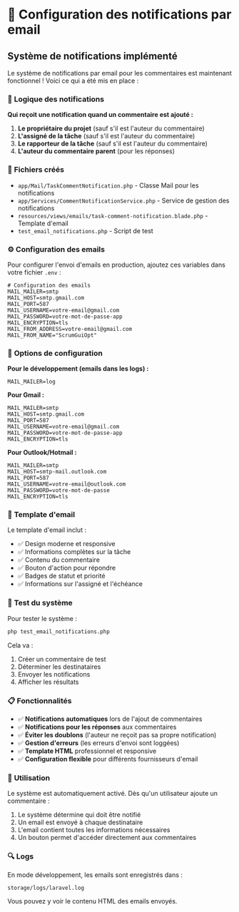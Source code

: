 # 📧 Configuration des notifications par email

## Système de notifications implémenté

Le système de notifications par email pour les commentaires est maintenant fonctionnel ! Voici ce qui a été mis en place :

### 🎯 **Logique des notifications**

**Qui reçoit une notification quand un commentaire est ajouté :**

1. **Le propriétaire du projet** (sauf s'il est l'auteur du commentaire)
2. **L'assigné de la tâche** (sauf s'il est l'auteur du commentaire)  
3. **Le rapporteur de la tâche** (sauf s'il est l'auteur du commentaire)
4. **L'auteur du commentaire parent** (pour les réponses)

### 📁 **Fichiers créés**

- `app/Mail/TaskCommentNotification.php` - Classe Mail pour les notifications
- `app/Services/CommentNotificationService.php` - Service de gestion des notifications
- `resources/views/emails/task-comment-notification.blade.php` - Template d'email
- `test_email_notifications.php` - Script de test

### ⚙️ **Configuration des emails**

Pour configurer l'envoi d'emails en production, ajoutez ces variables dans votre fichier `.env` :

```env
# Configuration des emails
MAIL_MAILER=smtp
MAIL_HOST=smtp.gmail.com
MAIL_PORT=587
MAIL_USERNAME=votre-email@gmail.com
MAIL_PASSWORD=votre-mot-de-passe-app
MAIL_ENCRYPTION=tls
MAIL_FROM_ADDRESS=votre-email@gmail.com
MAIL_FROM_NAME="ScrumGuiOpt"
```

### 🔧 **Options de configuration**

**Pour le développement (emails dans les logs) :**
```env
MAIL_MAILER=log
```

**Pour Gmail :**
```env
MAIL_MAILER=smtp
MAIL_HOST=smtp.gmail.com
MAIL_PORT=587
MAIL_USERNAME=votre-email@gmail.com
MAIL_PASSWORD=votre-mot-de-passe-app
MAIL_ENCRYPTION=tls
```

**Pour Outlook/Hotmail :**
```env
MAIL_MAILER=smtp
MAIL_HOST=smtp-mail.outlook.com
MAIL_PORT=587
MAIL_USERNAME=votre-email@outlook.com
MAIL_PASSWORD=votre-mot-de-passe
MAIL_ENCRYPTION=tls
```

### 📧 **Template d'email**

Le template d'email inclut :
- ✅ Design moderne et responsive
- ✅ Informations complètes sur la tâche
- ✅ Contenu du commentaire
- ✅ Bouton d'action pour répondre
- ✅ Badges de statut et priorité
- ✅ Informations sur l'assigné et l'échéance

### 🧪 **Test du système**

Pour tester le système :

```bash
php test_email_notifications.php
```

Cela va :
1. Créer un commentaire de test
2. Déterminer les destinataires
3. Envoyer les notifications
4. Afficher les résultats

### 📋 **Fonctionnalités**

- ✅ **Notifications automatiques** lors de l'ajout de commentaires
- ✅ **Notifications pour les réponses** aux commentaires
- ✅ **Éviter les doublons** (l'auteur ne reçoit pas sa propre notification)
- ✅ **Gestion d'erreurs** (les erreurs d'envoi sont loggées)
- ✅ **Template HTML** professionnel et responsive
- ✅ **Configuration flexible** pour différents fournisseurs d'email

### 🚀 **Utilisation**

Le système est automatiquement activé. Dès qu'un utilisateur ajoute un commentaire :

1. Le système détermine qui doit être notifié
2. Un email est envoyé à chaque destinataire
3. L'email contient toutes les informations nécessaires
4. Un bouton permet d'accéder directement aux commentaires

### 🔍 **Logs**

En mode développement, les emails sont enregistrés dans :
```
storage/logs/laravel.log
```

Vous pouvez y voir le contenu HTML des emails envoyés. 